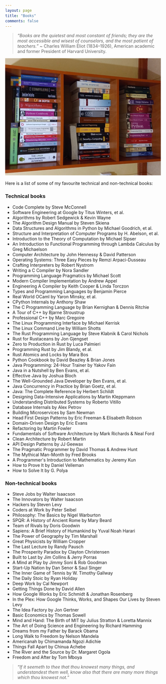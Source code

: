 ```yaml
---
layout: page
title: "Books"
comments: false
---
```


> _“Books are the quietest and most constant of friends; they are the most accessible and wisest of counselors, and the most patient of teachers.”_ ~ Charles William Eliot (1834–1926), American academic and former President of Harvard University.

![Tech books library photo](/assets/img/books-library/books-lib.jpg "Library of technical books")

Here is a list of some of my favourite technical and non-technical books:

### Technical books

- Code Complete by Steve McConnell
- Software Engineering at Google by Titus Winters, et al.
- Algorithms by Robert Sedgewick & Kevin Wayne
- The Algorithm Design Manual by Steven Skiena
- Data Structures and Algorithms in Python by Michael Goodrich, et al.
- Structure and Interpretation of Computer Programs by H. Abelson, et al.
- Introduction to the Theory of Computation by Michael Sipser
- An Introduction to Functional Programming through Lambda Calculus by Greg Michaelson
- Computer Architecture by John Hennessy & David Patterson
- Operating Systems: Three Easy Pieces by Remzi Arpaci-Dusseau
- Crafting Interpreters by Robert Nystrom
- Writing a C Compiler by Nora Sandler
- Programming Language Pragmatics by Michael Scott
- Modern Compiler Implementation by Andrew Appel
- Engineering A Compiler by Keith Cooper & Linda Torczon
- Types and Programming Languages by Benjamin Pierce
- Real World OCaml by Yaron Minsky, et al.
- CPython Internals by Anthony Shaw
- The C Programming Language by Brian Kernighan & Dennis Ritchie
- A Tour of C++ by Bjarne Stroustrup
- Professional C++ by Marc Gregoire
- The Linux Programming Interface by Michael Kerrisk
- The Linux Command Line by William Shotts
- The Rust Programming Language by Steve Klabnik & Carol Nichols
- Rust for Rustaceans by Jon Gjengset
- Zero to Production in Rust by Luca Palmieri
- Programming Rust by Jim Blandy, et al.
- Rust Atomics and Locks by Mara Bos
- Python Cookbook by David Beazley & Brian Jones
- Java Programming: 24-Hour Trainer by Yakov Fain
- Java in a Nutshell by Ben Evans, et al.
- Effective Java by Joshua Bloch
- The Well-Grounded Java Developer by Ben Evans, et al.
- Java Concurrency in Practice by Brian Goetz, et al.
- Java: The Complete Reference by Herbert Schildt
- Designing Data-Intensive Applications by Martin Kleppmann
- Understanding Distributed Systems by Roberto Vitillo
- Database Internals by Alex Petrov
- Building Microservices by Sam Newman
- Head First Design Patterns by Eric Freeman & Elisabeth Robson
- Domain-Driven Design by Eric Evans
- Refactoring by Martin Fowler
- Fundamentals of Software Architecture by Mark Richards & Neal Ford
- Clean Architecture by Robert Martin
- API Design Patterns by JJ Geewax
- The Pragmatic Programmer by David Thomas & Andrew Hunt
- The Mythical Man-Month by Fred Brooks
- A Programmer's Introduction to Mathematics by Jeremy Kun
- How to Prove It by Daniel Velleman
- How to Solve It by G. Polya


### Non-technical books

- Steve Jobs by Walter Isaacson
- The Innovators by Walter Isaacson
- Hackers by Steven Levy
- Coders at Work by Peter Seibel
- Philosophy: The Basics by Nigel Warburton
- SPQR: A History of Ancient Rome by Mary Beard
- Team of Rivals by Doris Goodwin
- Sapiens: A Brief History of Humankind by Yuval Noah Harari
- The Power of Geography by Tim Marshall
- Great Physicists by William Cropper
- The Last Lecture by Randy Pausch
- The Prosperity Paradox by Clayton Christensen
- Built to Last by Jim Collins & Jerry Porras
- A Mind at Play by Jimmy Soni & Rob Goodman
- Start-Up Nation by Dan Senor & Saul Singer
- The Inner Game of Tennis by W. Timothy Gallway
- The Daily Stoic by Ryan Holiday
- Deep Work by Cal Newport
- Getting Things Done by David Allen
- How Google Works by Eric Schmidt & Jonathan Rosenberg
- In the Plex: How Google Thinks, Works, and Shapes Our Lives by Steven Levy
- The Idea Factory by Jon Gertner
- Basic Economics by Thomas Sowell
- Mind and Hand: The Birth of MIT by Julius Stratton & Loretta Mannix
- The Art of Doing Science and Engineering by Richard Hamming
- Dreams from my Father by Barack Obama
- Long Walk to Freedom by Nelson Mandela
- Americanah by Chimamanda Ngozi Adichie
- Things Fall Apart by Chinua Achebe
- The River and the Source by Dr. Margaret Ogola
- Freedom and After by Tom Mboya


> _“If it seemeth to thee that thou knowest many things, and understandest them well, know also that there are many more things which thou knowest not.”_
